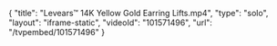 {
    "title": "Levears&trade; 14K Yellow Gold Earring Lifts.mp4",
    "type": "solo",
    "layout": "iframe-static",
    "videoId": "101571496",
    "url": "\/tvpembed\/101571496"
}